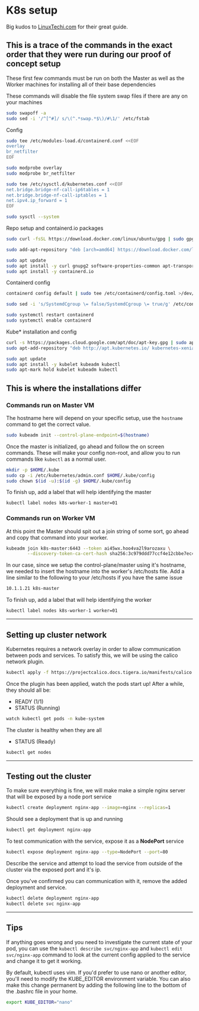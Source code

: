 # K8s setup

Big kudos to [LinuxTechi.com](https://www.linuxtechi.com/install-kubernetes-on-ubuntu-22-04/) for their great guide.

## This is a trace of the commands in the exact order that they were run during our proof of concept setup

These first few commands must be run on both the Master as well as the Worker machines for installing all of their base dependencies

These commands will disable the file system swap files if there are any on your machines

```sh
sudo swapoff -a
sudo sed -i '/^[^#]/ s/\(^.*swap.*$\)/#\1/' /etc/fstab
```

Config

```sh
sudo tee /etc/modules-load.d/containerd.conf <<EOF
overlay
br_netfilter
EOF

sudo modprobe overlay
sudo modprobe br_netfilter

sudo tee /etc/sysctl.d/kubernetes.conf <<EOF
net.bridge.bridge-nf-call-ip6tables = 1
net.bridge.bridge-nf-call-iptables = 1
net.ipv4.ip_forward = 1
EOF

sudo sysctl --system
```

Repo setup and containerd.io packages

```sh
sudo curl -fsSL https://download.docker.com/linux/ubuntu/gpg | sudo gpg --dearmour -o /etc/apt/trusted.gpg.d/docker.gpg

sudo add-apt-repository "deb [arch=amd64] https://download.docker.com/linux/ubuntu $(lsb_release -cs) stable"

sudo apt update
sudo apt install -y curl gnupg2 software-properties-common apt-transport-https ca-certificates
sudo apt install -y containerd.io
```

Containerd config

```sh
containerd config default | sudo tee /etc/containerd/config.toml >/dev/null 2>&1

sudo sed -i 's/SystemdCgroup \= false/SystemdCgroup \= true/g' /etc/containerd/config.toml

sudo systemctl restart containerd
sudo systemctl enable containerd
```

Kube\* installation and config

```sh
curl -s https://packages.cloud.google.com/apt/doc/apt-key.gpg | sudo apt-key add -
sudo apt-add-repository "deb http://apt.kubernetes.io/ kubernetes-xenial main"

sudo apt update
sudo apt install -y kubelet kubeadm kubectl
sudo apt-mark hold kubelet kubeadm kubectl
```

## This is where the installations differ

### Commands run on **Master** VM

The hostname here will depend on your specific setup, use the `hostname` command to get the correct value.

```sh
sudo kubeadm init --control-plane-endpoint=$(hostname)
```

Once the master is initialized, go ahead and follow the on screen commands. These will make your config non-root, and allow you to run commands like `kubectl` as a normal user.

```sh
mkdir -p $HOME/.kube
sudo cp -i /etc/kubernetes/admin.conf $HOME/.kube/config
sudo chown $(id -u):$(id -g) $HOME/.kube/config
```

To finish up, add a label that will help identifying the master

```sh
kubectl label nodes k8s-worker-1 master=01
```

### Commands run on **Worker** VM

At this point the Master should spit out a join string of some sort, go ahead and copy that command into your worker.

```sh
kubeadm join k8s-master:6443 --token ai45wx.hoo4va2l9arozaxu \
        --discovery-token-ca-cert-hash sha256:3c979ddd77ccf4e12cbbe7ec46585786a47477dc5ea614e8f3a47cce51d7f569
```

In our case, since we setup the control-plane/master using it's hostname, we needed to insert the hostname into the worker's /etc/hosts file.
Add a line similar to the following to your /etc/hosts if you have the same issue

```sh
10.1.1.21 k8s-master
```

To finish up, add a label that will help identifying the worker

```sh
kubectl label nodes k8s-worker-1 worker=01
```

---

## Setting up cluster network

Kubernetes requires a network overlay in order to allow communication between pods and services.
To satisfy this, we will be using the calico network plugin.

```sh
kubectl apply -f https://projectcalico.docs.tigera.io/manifests/calico.yaml
```

Once the plugin has been applied, watch the pods start up! After a while, they should all be:

- READY (1/1)
- STATUS (Running)

```sh
watch kubectl get pods -n kube-system
```

The cluster is healthy when they are all

- STATUS (Ready)

```sh
kubectl get nodes
```

---

## Testing out the cluster

To make sure everything is fine, we will make make a simple nginx server that will be exposed by a node port service

```sh
kubectl create deployment nginx-app --image=nginx --replicas=1
```

Should see a deployment that is up and running

```sh
kubectl get deployment nginx-app
```

To test communication with the service, expose it as a **NodePort** service

```sh
kubectl expose deployment nginx-app --type=NodePort --port=80
```

Describe the service and attempt to load the service from outside of the cluster via the exposed port and it's ip.

Once you've confirmed you can communication with it, remove the added deployment and service.

```sh
kubectl delete deployment nginx-app
kubectl delete svc nginx-app
```

---

## Tips

If anything goes wrong and you need to investigate the current state of your pod, you can use the `kubectl describe svc/nginx-app` and `kubectl edit svc/nginx-app` command to look at the current config applied to the service and change it to get it working.

By default, kubectl uses vim. If you'd prefer to use nano or another editor, you'll need to modify the KUBE_EDITOR environment variable. You can also make this change permanent by adding the following line to the bottom of the .bashrc file in your home.

```sh
export KUBE_EDITOR="nano"
```
